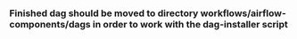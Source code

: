 ### Finished dag should be moved to directory workflows/airflow-components/dags in order to work with the dag-installer script